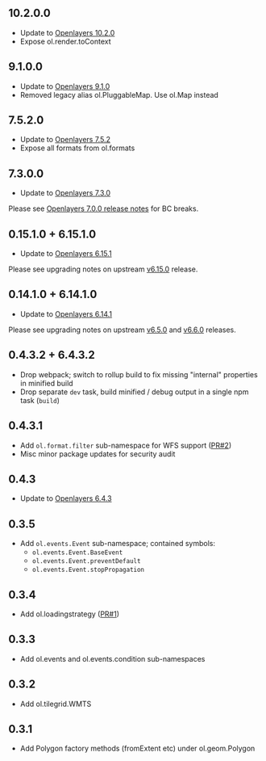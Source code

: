 ## 10.2.0.0
* Update to [Openlayers 10.2.0](https://github.com/openlayers/openlayers/releases/tag/v10.2.0)
* Expose ol.render.toContext

## 9.1.0.0
* Update to [Openlayers 9.1.0](https://github.com/openlayers/openlayers/releases/tag/v9.1.0)
* Removed legacy alias ol.PluggableMap. Use ol.Map instead

## 7.5.2.0
* Update to [Openlayers 7.5.2](https://github.com/openlayers/openlayers/releases/tag/v7.5.2)
* Expose all formats from ol.formats

## 7.3.0.0
* Update to [Openlayers 7.3.0](https://github.com/openlayers/openlayers/releases/tag/v7.3.0)

Please see [Openlayers 7.0.0 release notes](https://github.com/openlayers/openlayers/releases/tag/v7.0.0) for BC breaks.

## 0.15.1.0 + 6.15.1.0
* Update to [Openlayers 6.15.1](https://github.com/openlayers/openlayers/releases/tag/v6.15.1)

Please see upgrading notes on upstream [v6.15.0](https://github.com/openlayers/openlayers/releases/tag/v6.15.0) release.

## 0.14.1.0 + 6.14.1.0
* Update to [Openlayers 6.14.1](https://github.com/openlayers/openlayers/releases/tag/v6.14.1)

Please see upgrading notes on upstream [v6.5.0](https://github.com/openlayers/openlayers/releases/tag/v6.5.0) and [v6.6.0](https://github.com/openlayers/openlayers/releases/tag/v6.6.0) releases.

## 0.4.3.2 + 6.4.3.2
* Drop webpack; switch to rollup build to fix missing "internal" properties in minified build
* Drop separate `dev` task, build minified / debug output in a single npm task (`build`)

## 0.4.3.1
* Add `ol.format.filter` sub-namespace for WFS support ([PR#2](https://github.com/mapbender/openlayers6-es5/pull/2))
* Misc minor package updates for security audit

## 0.4.3
* Update to [Openlayers 6.4.3](https://github.com/openlayers/openlayers/releases/tag/v6.4.3)

## 0.3.5
* Add `ol.events.Event` sub-namespace; contained symbols:
  * `ol.events.Event.BaseEvent`
  * `ol.events.Event.preventDefault`
  * `ol.events.Event.stopPropagation`

## 0.3.4
* Add ol.loadingstrategy ([PR#1](https://github.com/mapbender/openlayers6-es5/pull/1))

## 0.3.3
* Add ol.events and ol.events.condition sub-namespaces

## 0.3.2
* Add ol.tilegrid.WMTS

## 0.3.1
* Add Polygon factory methods (fromExtent etc) under ol.geom.Polygon
